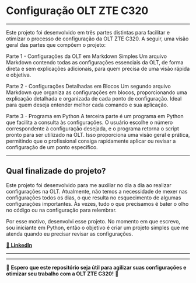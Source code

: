 #  **Configuração OLT ZTE C320**  

---

Este projeto foi desenvolvido em três partes distintas para facilitar e otimizar o processo de configuração da OLT ZTE C320. A seguir, uma visão geral das partes que compõem o projeto:

Parte 1 - Configurações da OLT em Markdown Simples
Um arquivo Markdown contendo todas as configurações essenciais da OLT, de forma direta e sem explicações adicionais, para quem precisa de uma visão rápida e objetiva.

Parte 2 - Configurações Detalhadas em Blocos
Um segundo arquivo Markdown que organiza as configurações em blocos, proporcionando uma explicação detalhada e organizada de cada ponto de configuração. Ideal para quem deseja entender melhor cada comando e sua aplicação.

Parte 3 - Programa em Python
A terceira parte é um programa em Python que facilita a consulta às configurações. O usuário escolhe o número correspondente à configuração desejada, e o programa retorna o script pronto para ser utilizado na OLT. Isso proporciona uma visão geral e prática, permitindo que o profissional consiga rapidamente aplicar ou revisar a configuração de um ponto específico.


---

## **Qual finalizade do projeto?**

Este projeto foi desenvolvido para me auxiliar no dia a dia ao realizar configurações na OLT. Atualmente, não temos a necessidade de mexer nas configurações todos os dias, o que resulta no esquecimento de algumas configurações importantes. Às vezes, tudo o que precisamos é bater o olho no código ou na configuração para relembrar.

Por esse motivo, desenvolvi esse projeto. No momento em que escrevo, sou iniciante em Python, então o objetivo é criar um projeto simples que me atenda quando eu precisar revisar as configurações.


[📎 **LinkedIn**](https://www.linkedin.com/in/delucas027)

---
---

🔧 **Espero que este repositório seja útil para agilizar suas configurações e otimizar seu trabalho com a OLT ZTE C320!** 🚀

